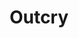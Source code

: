 ---
layout: work
title: "Outcry"
instrumentation: violin &amp; tape
category_music: Solo
year_composed: 2021
duration: 4'
---